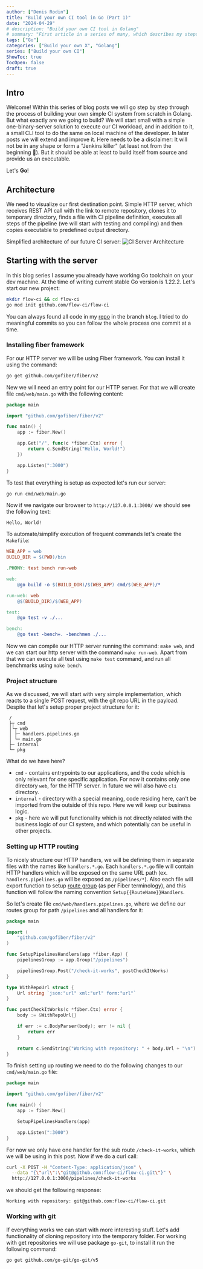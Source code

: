 ```yaml
---
author: ["Denis Rodin"]
title: "Build your own CI tool in Go (Part 1)"
date: "2024-04-29"
# description: "Build your own CI tool in Golang"
# summary: "First article in a series of many, which describes my steps in a journey to build my own CI tool from scratch in Golang"
tags: ["Go"]
categories: ["Build your own X", "Golang"]
series: ["Build your own CI"]
ShowToc: true
TocOpen: false
draft: true
---
```


## Intro  
  
Welcome! Within this series of blog posts we will go step by step through the process of building your own simple CI system from scratch in Golang. But what exactly are we going to build? We will start small with a simple one-binary-server solution to execute our CI workload, and in addition to it, a small CLI tool to do the same on local machine of the developer. In later posts we will extend and improve it. Here needs to be a disclaimer: It will not be in any shape or form a "Jenkins killer" (at least not from the beginning 🙂). But it should be able at least to build itself from source and provide us an executable. 

Let's **Go**!  

## Architecture  

We need to visualize our first destination point. Simple HTTP server, which receives REST API call with the link to remote repository, clones it to temporary directory, finds a file with CI pipeline definition, executes all steps of the pipeline (we will start with testing and compiling) and then copies executable to predefined output directory.

Simplified architecture of our future CI server:
![CI Server Architecture](/images/ci-srv-arch.png)

## Starting with the server

In this blog series I assume you already have working Go toolchain on your dev machine. At the time of writing current stable Go version is 1.22.2. Let's start our new project:
```bash
mkdir flow-ci && cd flow-ci
go mod init github.com/flow-ci/flow-ci
```
You can always found all code in my [repo](https://github.com/flow-ci/flow-ci) in the branch `blog`. I tried to do meaningful commits so you can follow the whole process one commit at a time.

### Installing fiber framework

For our HTTP server we will be using Fiber framework. You can install it using the command:

```bash
go get github.com/gofiber/fiber/v2
```

New we will need an entry point for our HTTP server. For that we will create file `cmd/web/main.go` with the following content:
```go {linenos=true}
package main

import "github.com/gofiber/fiber/v2"

func main() {
	app := fiber.New()

	app.Get("/", func(c *fiber.Ctx) error {
		return c.SendString("Hello, World!")
	})

	app.Listen(":3000")
}
```

To test that everything is setup as expected let's run our server:
```bash
go run cmd/web/main.go
```
Now if we navigate our browser to `http://127.0.0.1:3000/` we should see the following text:
```
Hello, World!
```

To automate/simplify execution of frequent commands let's create the `Makefile`:
```Makefile
WEB_APP = web
BUILD_DIR = $(PWD)/bin

.PHONY: test bench run-web

web:
	@go build -o $(BUILD_DIR)/$(WEB_APP) cmd/$(WEB_APP)/*

run-web: web
	@$(BUILD_DIR)/$(WEB_APP)

test:
	@go test -v ./...

bench:
	@go test -bench=. -benchmem ./...

```
Now we can compile our HTTP server running the command: `make web`, and we can start our http server with the command `make run-web`. Apart from that we can execute all test using `make test` command, and run all benchmarks using `make bench`.

### Project structure

As we discussed, we will start with very simple implementation, which reacts to a single POST request, with the git repo URL in the payload. Despite that let's setup proper project structure for it:

```
 /
 ├┬ cmd
 │└┬ web
 │ ├─ handlers.pipelines.go
 │ └─ main.go
 ├─ internal
 └─ pkg
```
What do we have here?
 * `cmd` - contains entrypoints to our applications, and the code which is only relevant for one specific application. For now it contains only one directory `web`, for the HTTP server. In future we will also have `cli` directory.
 * `internal` - directory with a special meaning, code residing here, can't be imported from the outside of this repo. Here we will keep our business logic.
 * `pkg` - here we will put functionality which is not directly related with the business logic of our CI system, and which potentially can be useful in other projects.

 ### Setting up HTTP routing

To nicely structure our HTTP handlers, we will be defining them in separate files with the names like `handlers.*.go`. Each `handlers.*.go` file will contain HTTP handlers which will be exposed on the same URL path (ex. `handlers.pipelines.go` will be exposed as `/pipelines/*`). Also each file will export function to setup [route group](http://docs.gofiber.io/guide/grouping) (as per Fiber terminology), and this function will follow the naming convention `Setup{{RouteName}}Handlers`.

So let's create file `cmd/web/handlers.pipelines.go`, where we define our routes group for path `/pipelines` and all handlers for it:
```go {linenos=true}
package main

import (
	"github.com/gofiber/fiber/v2"
)

func SetupPipelinesHandlers(app *fiber.App) {
	pipelinesGroup := app.Group("/pipelines")

	pipelinesGroup.Post("/check-it-works", postCheckItWorks)
}

type WithRepoUrl struct {
	Url string `json:"url" xml:"url" form:"url"`
}

func postCheckItWorks(c *fiber.Ctx) error {
	body := &WithRepoUrl{}

	if err := c.BodyParser(body); err != nil {
		return err
	}

	return c.SendString("Working with repository: " + body.Url + "\n")
}
```

To finish setting up routing we need to do the following changes to our `cmd/web/main.go` file:
```go {linenos=inline,hl_lines=[8]}
package main

import "github.com/gofiber/fiber/v2"

func main() {
	app := fiber.New()

	SetupPipelinesHandlers(app)

	app.Listen(":3000")
}
```
For now we only have one handler for the sub route `/check-it-works`, which we will be using in this post.
Now if we do a curl call:
```bash
curl -X POST -H "Content-Type: application/json" \
  --data "{\"url\":\"git@github.com:flow-ci/flow-ci.git\"}" \
  http://127.0.0.1:3000/pipelines/check-it-works
```
we should get the following response:
```
Working with repository: git@github.com:flow-ci/flow-ci.git
```

### Working with git

If everything works we can start with more interesting stuff. Let's add functionality of cloning repository into the temporary folder.
For working with get repositories we will use package `go-git`, to install it run the following command:
```bash
go get github.com/go-git/go-git/v5
```


